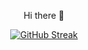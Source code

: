 <p align="center">
Hi there 👋
</p>
<p align="center">
<a href="https://git.io/streak-stats"><img src="https://github-readme-streak-stats.herokuapp.com?user=omnianika&theme=tokyonight-duo" alt="GitHub Streak" /></a>
</p>

<!--
**omnianika/omnianika** is a ✨ _special_ ✨ repository because its `README.md` (this file) appears on your GitHub profile.

Here are some ideas to get you started:

- 🔭 I’m currently working on ...
- 🌱 I’m currently learning ...
- 👯 I’m looking to collaborate on ...
- 🤔 I’m looking for help with ...
- 💬 Ask me about ...
- 📫 How to reach me: ...
- 😄 Pronouns: ...
- ⚡ Fun fact: ...
-->
